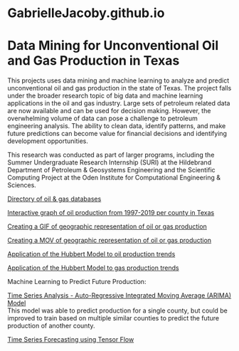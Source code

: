 # GabrielleJacoby.github.io

# Data Mining for Unconventional Oil and Gas Production in Texas

This projects uses data mining and machine learning to analyze and predict unconventional oil and gas production in the state of Texas. The project falls under the broader research topic of big data and machine learning applications in the oil and gas industry. Large sets of petroleum related data are now available and can be used for decision making. However, the overwhelming volume of data can pose a challenge to petroleum engineering analysis. The ability to clean data, identify patterns, and make future predictions can become value for financial decisions and identifying development opportunities.

This research was conducted as part of larger programs, including the Summer Undergraduate Research Internship (SURI) at the Hildebrand Department of Petroleum & Geosystems Engineering and the Scientific Computing Project at the Oden Institute for Computational Engineering & Sciences.

[Directory of oil & gas databases](https://gabriellejacoby.github.io/)

[Interactive graph of oil production from 1997-2019 per county in Texas](Texas_County_Boundaries_Detailed-shp/Pivot%20Table%20Test.ipynb)

[Creating a GIF of geographic representation of oil or gas production](Texas_County_Boundaries_Detailed-shp/Create%20Map%20-%20GIF.ipynb)

[Creating a MOV of geographic representation of oil or gas production](Texas_County_Boundaries_Detailed-shp/Create%20Map%20-%20MOV.ipynb)

[Application of the Hubbert Model to oil production trends](Texas_County_Boundaries_Detailed-shp/Hubbert%20Model%20-%20Oil.ipynb)

[Application of the Hubbert Model to gas production trends](Texas_County_Boundaries_Detailed-shp/Hubbert%20Model%20-%20GW%20Gas.ipynb)

Machine Learning to Predict Future Production:  

[Time Series Analysis - Auto-Regressive Integrated Moving Average (ARIMA) Model](Texas_County_Boundaries_Detailed-shp/Future%20Forecasting.ipynb)  
This model was able to predict production for a single county, but could be improved to train based on multiple similar counties to predict the future production of another county. 

[Time Series Forecasting using Tensor Flow](Texas_County_Boundaries_Detailed-shp/Tensor%20Flow%20Example%20-%20Production.ipynb)
